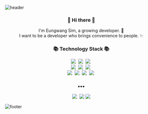 ![header](https://capsule-render.vercel.app/api?type=slice&color=30A9DE&height=170&section=header&text=EUNGWANG&fontColor=999&fontAlignX=45&fontAlignY=65&fontSize=100)

<h3 align="center"> 👋 Hi there 👋 </h3>
<p align="center">
I'm Eungwang Sim, a growing developer. 🌱 <br>
I want to be a developer who brings convenience to people. ✨
</p>
<h3 align="center">📚 Technology Stack 📚</h3>
<p align="center">
  <img src="https://img.shields.io/badge/-JavaScript-yellow"/>&nbsp
  <img src="https://img.shields.io/badge/-TypeScript-blue"/>&nbsp
  <img src="https://img.shields.io/badge/-React-blue"/>&nbsp
  
  <br>
  <img src="https://img.shields.io/badge/-Next.js-lightgrey"/>&nbsp
  <img src="https://img.shields.io/badge/-Redux-green"/>&nbsp
  <img src="https://img.shields.io/badge/-Recoil-lightgrey"/>&nbsp
  
 
  <br>
  <img src="https://img.shields.io/badge/-Nginx-yellowgreen"/>&nbsp
  <img src="https://img.shields.io/badge/-Vercel-lightgrey"/>&nbsp
  <img src="https://img.shields.io/badge/-MongoDB-brightgreen"/>&nbsp
  <img src="https://img.shields.io/badge/-Git-lightgrey"/>&nbsp
</p>

<h3 align="center">•••</h3>

<p align="center">
<!--   <a href="https://eungwang1.github.io/"><img src="https://img.shields.io/badge/Tech%20Blog-11B48A?style=flat-square&logo=Vimeo&logoColor=white&link=https://velog.io/@new_wisdom"/></a>&nbsp -->
  <a href="https://gisastudy.tistory.com/category/%EA%B0%9C%EB%B0%9C%EC%9D%BC%EA%B8%B0"><img src="https://img.shields.io/badge/Tech%20Blog-262626?style=flat-square&logo=D-Wave Systems&logoColor=white&link=https://gisastudy.tistory.com/category/%EA%B0%9C%EB%B0%9C%EC%9D%BC%EA%B8%B0"/></a>&nbsp
  <a href="mailto:eungwang1203@gmail.com"><img src="https://img.shields.io/badge/Gmail-d14836?style=flat-square&logo=Gmail&logoColor=white&link=mailto:eungwang1203@gmail.com"/></a>
  <a href="https://eungwang1.github.io/portfolio/"><img src="https://img.shields.io/badge/Portfolio%20-262626?style=flat-square&logo=Passport&style=flat-square"/></a>
  
</p>

![footer](https://capsule-render.vercel.app/api?type=slice&color=EFDC05&height=100&section=footer)
